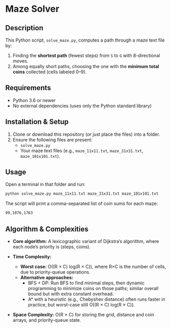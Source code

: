 # Maze Solver

## Description
This Python script, `solve_maze.py`, computes a path through a maze text file by:
1. Finding the **shortest path** (fewest steps) from `S` to `G` with 8-directional moves.
2. Among equally short paths, choosing the one with the **minimum total coins** collected (cells labeled 0–9).

## Requirements
- Python 3.6 or newer
- No external dependencies (uses only the Python standard library)

## Installation & Setup
1. Clone or download this repository (or just place the files) into a folder.  
2. Ensure the following files are present:
   - `solve_maze.py`
   - Your maze text files (e.g., `maze_11x11.txt`, `maze_31x31.txt`, `maze_101x101.txt`).

## Usage
Open a terminal in that folder and run:
```bash
python solve_maze.py maze_11x11.txt maze_31x31.txt maze_101x101.txt
```

The script will print a comma-separated list of coin sums for each maze:
```bash
99,1076,1763
```

## Algorithm & Complexities
 - **Core algorithm:** A lexicographic variant of Dijkstra’s algorithm, where each node’s priority is (steps, coins).

 - **Time Complexity:**
    - **Worst case:** O((R × C) log(R × C)), where R×C is the number of cells, due to priority-queue operations.
    - **Alternative approaches:**
      - BFS + DP: Run BFS to find minimal steps, then dynamic programming to minimize coins on those paths; similar overall bound but with extra constant overhead.
       - A* with a heuristic (e.g., Chebyshev distance) often runs faster in practice, but worst-case still O((R × C) log(R × C)).

 - **Space Complexity:**
O(R × C) for storing the grid, distance and coin arrays, and priority-queue state.
